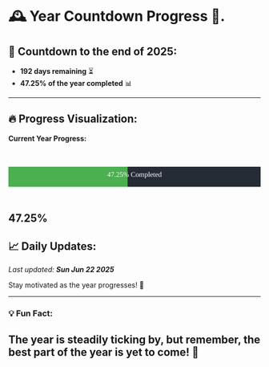 
# &#x1F570; **Year Countdown Progress** &#x1F389;.

## &#x1F4C5; Countdown to the end of 2025:
- **192 days remaining** &#x23F3;
- **47.25% of the year completed** &#x1F4CA;

---

## &#x1F525; **Progress Visualization**:

**Current Year Progress:**

<br><br>
![Progress Bar](https://raw.githubusercontent.com/dayanidigv/year-countdown-progress/main/progress-bar.svg)
<br><br>

**47.25%**
---

## &#x1F4C8; **Daily Updates**:

_Last updated: **Sun Jun 22 2025**_

Stay motivated as the year progresses! &#x1F680;

--- 

### &#x1F4A1; **Fun Fact:**
The year is steadily ticking by, but remember, the best part of the year is yet to come! &#x1F31F;
---
